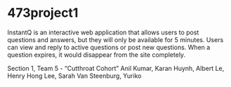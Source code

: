 # 473project1

InstantQ is an interactive web application that allows users to post questions and answers, but they will only be available for 5 minutes. Users can view and reply to active questions or post new questions. When a question expires, it would disappear from the site completely.

Section 1, Team 5 - “Cutthroat Cohort”
  Anil Kumar, Karan
  Huynh, Albert
  Le, Henry Hong
  Lee, Sarah
  Van Steenburg, Yuriko
